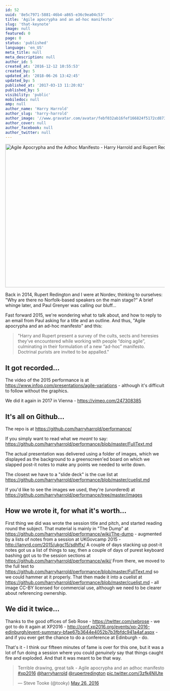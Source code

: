 ```yaml
---
id: 52
uuid: '8e5c7971-5881-46b4-a865-e36c9ea04c53'
title: 'Agile apocrypha and an ad-hoc manifesto'
slug: 'that-keynote'
image: null
featured: 0
page: 0
status: 'published'
language: 'en_US'
meta_title: null
meta_description: null
author_id: 5
created_at: '2016-12-12 10:55:53'
created_by: 5
updated_at: '2018-06-26 13:42:45'
updated_by: 5
published_at: '2017-03-13 11:20:02'
published_by: 5
visibility: 'public'
mobiledoc: null
amp: null
author_name: 'Harry Harrold'
author_slug: 'harry-harrold'
author_image: '//www.gravatar.com/avatar/febf032ab16fef166824f5172cd87393?s=250&d=mm&r=x'
author_cover: null
author_facebook: null
author_twitter: null
---
```


<a data-flickr-embed="true"  href="https://www.flickr.com/photos/micheleidesmith/16597694589" title="Agile Apocrypha and the Adhoc Manifesto - Harry Harrold and Rupert Redington"><img src="https://c1.staticflickr.com/9/8657/16597694589_704d74923b_z.jpg" width="640" height="453" alt="Agile Apocrypha and the Adhoc Manifesto - Harry Harrold and Rupert Redington"></a><script async src="//embedr.flickr.com/assets/client-code.js" charset="utf-8"></script>

Back in 2014, Rupert Redington and I were at Nordev, thinking to ourselves: "Why are there no Norfolk-based speakers on the main stage?" A brief whinge later, and Paul Grenyer was calling our bluff...

Fast forward 2015, we're wondering what to talk about, and how to reply to an email from Paul asking for a title and an outline. And thus,
"Agile apocrypha and an ad-hoc manifesto" and this:

> "Harry and Rupert present a survey of the cults, sects and heresies they’ve encountered while working with people “doing agile”, culminating in their formulation of a new “ad-hoc” manifesto. Doctrinal purists are invited to be appalled."

## It got recorded...

The video of the 2015 performance is at https://www.infoq.com/presentations/agile-variations - although it's difficult to follow without the graphics.

We did it again in 2017 in Vienna - https://vimeo.com/247308385

## It's all on Github...

The repo is at https://github.com/harryharrold/performance/

If you simply want to read what we _meant_ to say: https://github.com/harryharrold/performance/blob/master/FullText.md

The actual presentation was delivered using a folder of images, which we displayed as the background to a greenscreen'ed board on which we slapped post-it notes to make any points we needed to write down.

The closest we have to a "slide deck" is the cue list at https://github.com/harryharrold/performance/blob/master/cuelist.md

If you'd like to see the images we used, they're (unordered) at https://github.com/harryharrold/performance/tree/master/images

## How we wrote it, for what it's worth...

First thing we did was wrote the session title and pitch, and started reading round the subject. That material is mainly in "The Dump" at https://github.com/harryharrold/performance/wiki/The-dump - augmented by a lists of notes from a session at UKGovcamp 2015 - http://lanyrd.com/2015/ukgc15/sdhffx/ A couple of days stacking up post-it notes got us a list of things to say, then a couple of days of purest keyboard bashing got us to the session sections at https://github.com/harryharrold/performance/wiki/ From there, we moved to the full text to https://github.com/harryharrold/performance/blob/master/FullText.md so we could hammer at it properly. That then made it into a cuelist at https://github.com/harryharrold/performance/blob/master/cuelist.md - all image CC-BY licensed for commercial use, although we need to be clearer about referencing ownership.

## We did it twice...

Thanks to the good offices of Seb Rose - https://twitter.com/sebrose - we got to do it again at XP2016 - http://conf.xp2016.org/events/xp-2016-edinburgh/event-summary-bfae67b3644e4052b7b3fbfdc941a4af.aspx - and if you ever get the chance to do a conference at Edinburgh - do.

That's it - I think our fifteen minutes of fame is over for this one, but it was a lot of fun doing a session where you could _genuinely_ say that things caught fire and exploded. And that it was meant to be that way.

<blockquote class="twitter-tweet" data-lang="en"><p lang="en" dir="ltr">Terrible drawing, great talk - Agile apocrypha and an adhoc manifesto <a href="https://twitter.com/hashtag/xp2016?src=hash">#xp2016</a> <a href="https://twitter.com/harryharrold">@harryharrold</a> <a href="https://twitter.com/rupertredington">@rupertredington</a> <a href="https://t.co/3zfk4NIUte">pic.twitter.com/3zfk4NIUte</a></p>&mdash; Steve Tooke (@tooky) <a href="https://twitter.com/tooky/status/735866417568993281">May 26, 2016</a></blockquote>
<script async src="//platform.twitter.com/widgets.js" charset="utf-8"></script>
